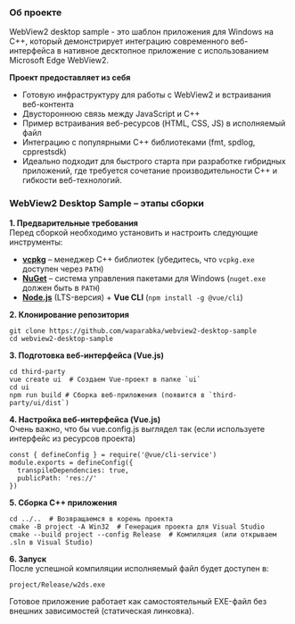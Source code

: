 ### **Об проекте**  

WebView2 desktop sample - это шаблон приложения для Windows на C++, который демонстрирует интеграцию современного веб-интерфейса в нативное десктопное приложение с использованием Microsoft Edge WebView2.

**Проект предоставляет из себя**
- Готовую инфраструктуру для работы с WebView2 и встраивания веб-контента 
- Двустороннюю связь между JavaScript и C++
- Пример встраивания веб-ресурсов (HTML, CSS, JS) в исполняемый файл
- Интеграцию с популярными C++ библиотеками (fmt, spdlog, cpprestsdk)
- Идеально подходит для быстрого старта при разработке гибридных приложений, где требуется сочетание производительности C++ и гибкости веб-технологий.


### **WebView2 Desktop Sample – этапы сборки**  

**1. Предварительные требования**  
Перед сборкой необходимо установить и настроить следующие инструменты:  
- **[vcpkg](https://github.com/microsoft/vcpkg)** – менеджер C++ библиотек (убедитесь, что `vcpkg.exe` доступен через `PATH`)  
- **[NuGet](https://www.nuget.org/downloads)** – система управления пакетами для Windows (`nuget.exe` должен быть в `PATH`)  
- **[Node.js](https://nodejs.org/)** (LTS-версия) + **Vue CLI** (`npm install -g @vue/cli`)  

**2. Клонирование репозитория**  
```
git clone https://github.com/waparabka/webview2-desktop-sample
cd webview2-desktop-sample
```

**3. Подготовка веб-интерфейса (Vue.js)**  
```
cd third-party
vue create ui  # Создаем Vue-проект в папке `ui`
cd ui
npm run build # Сборка веб-приложения (появится в `third-party/ui/dist`)
```

**4. Настройка веб-интерфейса (Vue.js)**  
Очень важно, что бы vue.config.js выглядел так (если используете интерфейс из ресурсов проекта)
```
const { defineConfig } = require('@vue/cli-service')
module.exports = defineConfig({
  transpileDependencies: true,
  publicPath: 'res://'
})
```

**5. Сборка C++ приложения**  
```
cd ../..  # Возвращаемся в корень проекта
cmake -B project -A Win32  # Генерация проекта для Visual Studio
cmake --build project --config Release  # Компиляция (или открываем .sln в Visual Studio)
```

**6. Запуск**  
После успешной компиляции исполняемый файл будет доступен в:  
```
project/Release/w2ds.exe
```

Готовое приложение работает как самостоятельный EXE-файл без внешних зависимостей (статическая линковка).
